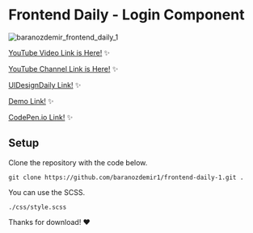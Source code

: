 # Frontend Daily - Login Component

![baranozdemir_frontend_daily_1](https://user-images.githubusercontent.com/35881298/119251713-a57cf480-bbb0-11eb-964e-9dd110cac2cb.png)


[YouTube Video Link is Here!](https://youtu.be/7D9IR--AP_s/) :sparkles:

[YouTube Channel Link is Here!](https://www.youtube.com/channel/UCDkYUvAhxE9CtVHexvyucxA/) :sparkles:

[UIDesignDaily Link!](https://www.uidesigndaily.com/posts/xd-sign-in-card-form-day-1360) :sparkles:

[Demo Link!](https://baranozdemir.com/frontenddaily/1/) :sparkles:

[CodePen.io Link!](https://codepen.io/baranozdemir/pen/WNppWyK) :sparkles:

## Setup

Clone the repository with the code below.

```
git clone https://github.com/baranozdemir1/frontend-daily-1.git .
```

You can use the SCSS.

```
./css/style.scss
```

Thanks for download! :heart: